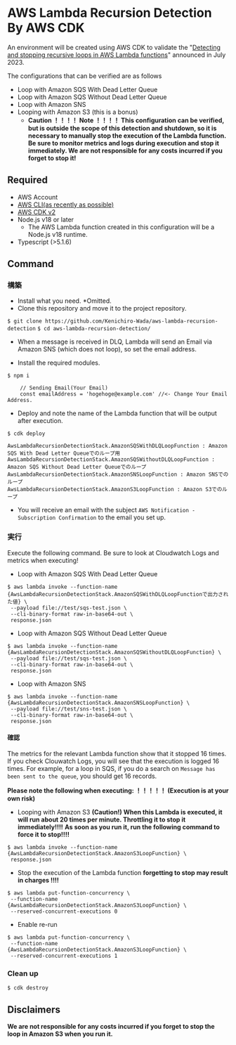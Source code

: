 # AWS Lambda Recursion Detection By AWS CDK
An environment will be created using AWS CDK to validate the "[Detecting and stopping recursive loops in AWS Lambda functions](https://aws.amazon.com/blogs/compute/detecting-and-stopping-recursive-loops-in-aws-lambda-functions/)" announced in July 2023.

The configurations that can be verified are as follows
- Loop with Amazon SQS With Dead Letter Queue
- Loop with Amazon SQS Without Dead Letter Queue
- Loop with Amazon SNS
- Looping with Amazon S3 (this is a bonus)
    - **Caution ！！！！ Note ！！！！ This configuration can be verified, but is outside the scope of this detection and shutdown, so it is necessary to manually stop the execution of the Lambda function. Be sure to monitor metrics and logs during execution and stop it immediately. We are not responsible for any costs incurred if you forget to stop it!**

## Required
- AWS Account
- [AWS CLI(as recently as possible)](https://docs.aws.amazon.com/ja_jp/cli/latest/userguide/getting-started-install.html)
- [AWS CDK v2](https://docs.aws.amazon.com/ja_jp/cdk/v2/guide/getting_started.html)
- Node.js v18 or later
    - The AWS Lambda function created in this configuration will be a Node.js v18 runtime.
- Typescript (>5.1.6)

## Command
### 構築
- Install what you need. *Omitted.
- Clone this repository and move it to the project repository.

`$ git clone https://github.com/Kenichiro-Wada/aws-lambda-recursion-detection`
`$ cd aws-lambda-recursion-detection/` 

- When a message is received in DLQ, Lambda will send an Email via Amazon SNS (which does not loop), so set the email address.

- Install the required modules.

`$ npm i`

```
    // Sending Email(Your Email)
    const emailAddress = 'hogehoge@example.com' //<- Change Your Email Address.
```
- Deploy and note the name of the Lambda function that will be output after execution.

`$ cdk deploy`

```
AwsLambdaRecursionDetectionStack.AmazonSQSWithDLQLoopFunction : Amazon SQS With Dead Letter Queueでのループ用
AwsLambdaRecursionDetectionStack.AmazonSQSWithoutDLQLoopFunction : Amazon SQS Without Dead Letter Queueでのループ
AwsLambdaRecursionDetectionStack.AmazonSNSLoopFunction : Amazon SNSでのループ
AwsLambdaRecursionDetectionStack.AmazonS3LoopFunction : Amazon S3でのループ
```

- You will receive an email with the subject `AWS Notification - Subscription Confirmation` to the email you set up.

### 実行
Execute the following command.
Be sure to look at Cloudwatch Logs and metrics when executing!
- Loop with Amazon SQS With Dead Letter Queue

```
$ aws lambda invoke --function-name {AwsLambdaRecursionDetectionStack.AmazonSQSWithDLQLoopFunctionで出力された値} \
 --payload file://test/sqs-test.json \
 --cli-binary-format raw-in-base64-out \
 response.json
```

- Loop with Amazon SQS Without Dead Letter Queue

```
$ aws lambda invoke --function-name {AwsLambdaRecursionDetectionStack.AmazonSQSWithoutDLQLoopFunction} \
 --payload file://test/sqs-test.json \
 --cli-binary-format raw-in-base64-out \
 response.json
```

- Loop with Amazon SNS

```
$ aws lambda invoke --function-name {AwsLambdaRecursionDetectionStack.AmazonSNSLoopFunction} \
 --payload file://test/sns-test.json \
 --cli-binary-format raw-in-base64-out \
 response.json
```

#### 確認
The metrics for the relevant Lambda function show that it stopped 16 times.
If you check Clouwatch Logs, you will see that the execution is logged 16 times.
For example, for a loop in SQS, if you do a search on `Message has been sent to the queue`, you should get 16 records.

**Please note the following when executing: ！！！！！ (Execution is at your own risk)**

- Looping with Amazon S3
**(Caution!) When this Lambda is executed, it will run about 20 times per minute. Throttling it to stop it immediately!!!!**
**As soon as you run it, run the following command to force it to stop!!!!**

```
$ aws lambda invoke --function-name {AwsLambdaRecursionDetectionStack.AmazonS3LoopFunction} \
 response.json
```

- Stop the execution of the Lambda function
**forgetting to stop may result in charges !!!!**

```
$ aws lambda put-function-concurrency \
 --function-name {AwsLambdaRecursionDetectionStack.AmazonS3LoopFunction} \
 --reserved-concurrent-executions 0
```

- Enable re-run

```
$ aws lambda put-function-concurrency \
 --function-name {AwsLambdaRecursionDetectionStack.AmazonS3LoopFunction} \
 --reserved-concurrent-executions 1
```

### Clean up

`$ cdk destroy`

## Disclaimers
**We are not responsible for any costs incurred if you forget to stop the loop in Amazon S3 when you run it.**
